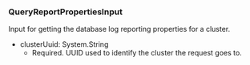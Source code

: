 ### QueryReportPropertiesInput
Input for getting the database log reporting properties for a cluster.

- clusterUuid: System.String
  - Required. UUID used to identify the cluster the request goes to.
